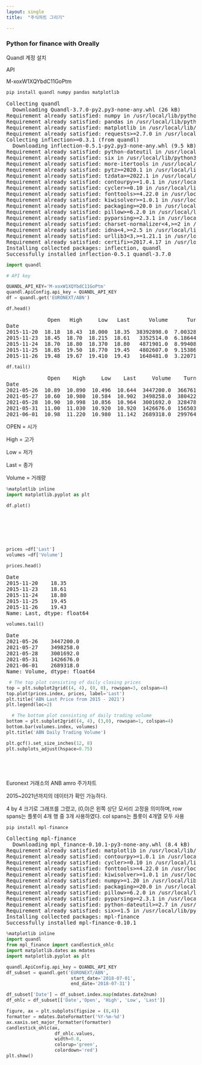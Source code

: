 ```yaml
---
layout: single
title:  "주식차트 그리기"

---
```


<head>
  <style>
    table.dataframe {
      white-space: normal;
      width: 100%;
      height: 240px;
      display: block;
      overflow: auto;
      font-family: Arial, sans-serif;
      font-size: 0.9rem;
      line-height: 20px;
      text-align: center;
      border: 0px !important;
    }

    table.dataframe th {
      text-align: center;
      font-weight: bold;
      padding: 8px;
    }

    table.dataframe td {
      text-align: center;
      padding: 8px;
    }

    table.dataframe tr:hover {
      background: #b8d1f3; 
    }

    .output_prompt {
      overflow: auto;
      font-size: 0.9rem;
      line-height: 1.45;
      border-radius: 0.3rem;
      -webkit-overflow-scrolling: touch;
      padding: 0.8rem;
      margin-top: 0;
      margin-bottom: 15px;
      font: 1rem Consolas, "Liberation Mono", Menlo, Courier, monospace;
      color: $code-text-color;
      border: solid 1px $border-color;
      border-radius: 0.3rem;
      word-break: normal;
      white-space: pre;
    }

  .dataframe tbody tr th:only-of-type {
      vertical-align: middle;
  }

  .dataframe tbody tr th {
      vertical-align: top;
  }

  .dataframe thead th {
      text-align: center !important;
      padding: 8px;
  }

  .page__content p {
      margin: 0 0 0px !important;
  }

  .page__content p > strong {
    font-size: 0.8rem !important;
  }

  </style>
</head>


### Python for finance with Oreally

Quandl 계정 설치

API

M-xoxW1XQYbdC11GoPtm



```python
pip install quandl numpy pandas matplotlib
```

<pre>
Collecting quandl
  Downloading Quandl-3.7.0-py2.py3-none-any.whl (26 kB)
Requirement already satisfied: numpy in /usr/local/lib/python3.10/dist-packages (1.25.2)
Requirement already satisfied: pandas in /usr/local/lib/python3.10/dist-packages (2.0.3)
Requirement already satisfied: matplotlib in /usr/local/lib/python3.10/dist-packages (3.7.1)
Requirement already satisfied: requests>=2.7.0 in /usr/local/lib/python3.10/dist-packages (from quandl) (2.31.0)
Collecting inflection>=0.3.1 (from quandl)
  Downloading inflection-0.5.1-py2.py3-none-any.whl (9.5 kB)
Requirement already satisfied: python-dateutil in /usr/local/lib/python3.10/dist-packages (from quandl) (2.8.2)
Requirement already satisfied: six in /usr/local/lib/python3.10/dist-packages (from quandl) (1.16.0)
Requirement already satisfied: more-itertools in /usr/local/lib/python3.10/dist-packages (from quandl) (10.1.0)
Requirement already satisfied: pytz>=2020.1 in /usr/local/lib/python3.10/dist-packages (from pandas) (2023.4)
Requirement already satisfied: tzdata>=2022.1 in /usr/local/lib/python3.10/dist-packages (from pandas) (2024.1)
Requirement already satisfied: contourpy>=1.0.1 in /usr/local/lib/python3.10/dist-packages (from matplotlib) (1.2.1)
Requirement already satisfied: cycler>=0.10 in /usr/local/lib/python3.10/dist-packages (from matplotlib) (0.12.1)
Requirement already satisfied: fonttools>=4.22.0 in /usr/local/lib/python3.10/dist-packages (from matplotlib) (4.51.0)
Requirement already satisfied: kiwisolver>=1.0.1 in /usr/local/lib/python3.10/dist-packages (from matplotlib) (1.4.5)
Requirement already satisfied: packaging>=20.0 in /usr/local/lib/python3.10/dist-packages (from matplotlib) (24.0)
Requirement already satisfied: pillow>=6.2.0 in /usr/local/lib/python3.10/dist-packages (from matplotlib) (9.4.0)
Requirement already satisfied: pyparsing>=2.3.1 in /usr/local/lib/python3.10/dist-packages (from matplotlib) (3.1.2)
Requirement already satisfied: charset-normalizer<4,>=2 in /usr/local/lib/python3.10/dist-packages (from requests>=2.7.0->quandl) (3.3.2)
Requirement already satisfied: idna<4,>=2.5 in /usr/local/lib/python3.10/dist-packages (from requests>=2.7.0->quandl) (3.7)
Requirement already satisfied: urllib3<3,>=1.21.1 in /usr/local/lib/python3.10/dist-packages (from requests>=2.7.0->quandl) (2.0.7)
Requirement already satisfied: certifi>=2017.4.17 in /usr/local/lib/python3.10/dist-packages (from requests>=2.7.0->quandl) (2024.2.2)
Installing collected packages: inflection, quandl
Successfully installed inflection-0.5.1 quandl-3.7.0
</pre>

```python
import quandl

# API key

QUANDL_API_KEY='M-xoxW1XQYbdC11GoPtm'
quandl.ApiConfig.api_key = QUANDL_API_KEY
df = quandl.get('EURONEXT/ABN')
```


```python
df.head()
```

<pre>
             Open   High     Low   Last      Volume      Turnover
Date                                                             
2015-11-20  18.18  18.43  18.000  18.35  38392898.0  7.003281e+08
2015-11-23  18.45  18.70  18.215  18.61   3352514.0  6.186446e+07
2015-11-24  18.70  18.80  18.370  18.80   4871901.0  8.994087e+07
2015-11-25  18.85  19.50  18.770  19.45   4802607.0  9.153862e+07
2015-11-26  19.48  19.67  19.410  19.43   1648481.0  3.220713e+07
</pre>

```python
df.tail()
```

<pre>
             Open    High     Low    Last     Volume    Turnover
Date                                                            
2021-05-26  10.89  10.890  10.496  10.644  3447200.0  36676187.0
2021-05-27  10.60  10.980  10.584  10.902  3498258.0  38042273.0
2021-05-28  10.90  10.998  10.856  10.964  3001692.0  32847836.0
2021-05-31  11.00  11.030  10.920  10.920  1426676.0  15650390.0
2021-06-01  10.98  11.220  10.980  11.142  2689318.0  29976401.0
</pre>
OPEN = 시가

High = 고가

Low = 저가

Last = 종가

Volume = 거래량



```python
%matplotlib inline
import matplotlib.pyplot as plt

df.plot()
```

<pre>
<Axes: xlabel='Date'>
</pre>
<pre>
<Figure size 640x480 with 1 Axes>
</pre>

```python
prices =df['Last']
volumes =df['Volume']
```


```python
prices.head()
```

<pre>
Date
2015-11-20    18.35
2015-11-23    18.61
2015-11-24    18.80
2015-11-25    19.45
2015-11-26    19.43
Name: Last, dtype: float64
</pre>

```python
volumes.tail()
```

<pre>
Date
2021-05-26    3447200.0
2021-05-27    3498258.0
2021-05-28    3001692.0
2021-05-31    1426676.0
2021-06-01    2689318.0
Name: Volume, dtype: float64
</pre>

```python
 # The top plot consisting of daily closing prices
top = plt.subplot2grid((4, 4), (0, 0), rowspan=3, colspan=4)
top.plot(prices.index, prices, label='Last')
plt.title('ABN Last Price from 2015 - 2021')
plt.legend(loc=2)

  # The bottom plot consisting of daily trading volume
bottom = plt.subplot2grid((4, 4), (3,0), rowspan=1, colspan=4)
bottom.bar(volumes.index, volumes)
plt.title('ABN Daily Trading Volume')

plt.gcf().set_size_inches(12, 8)
plt.subplots_adjust(hspace=0.75)
```

<pre>
<Figure size 1200x800 with 2 Axes>
</pre>
Euronext 거래소의 ANB amro 주가차트

2015~2021년까지의 데이터가 확인 가능하다.







4 by 4 크기로 그래프를 그렸고, (0,0)은 왼쪽 상단 모서리 고정을 의미하며, row spans는 플롯이 4개 행 중 3개 사용하였다. col spans는 플롯이 4개열 모두 사용



```python
pip install mpl-finance
```

<pre>
Collecting mpl-finance
  Downloading mpl_finance-0.10.1-py3-none-any.whl (8.4 kB)
Requirement already satisfied: matplotlib in /usr/local/lib/python3.10/dist-packages (from mpl-finance) (3.7.1)
Requirement already satisfied: contourpy>=1.0.1 in /usr/local/lib/python3.10/dist-packages (from matplotlib->mpl-finance) (1.2.1)
Requirement already satisfied: cycler>=0.10 in /usr/local/lib/python3.10/dist-packages (from matplotlib->mpl-finance) (0.12.1)
Requirement already satisfied: fonttools>=4.22.0 in /usr/local/lib/python3.10/dist-packages (from matplotlib->mpl-finance) (4.51.0)
Requirement already satisfied: kiwisolver>=1.0.1 in /usr/local/lib/python3.10/dist-packages (from matplotlib->mpl-finance) (1.4.5)
Requirement already satisfied: numpy>=1.20 in /usr/local/lib/python3.10/dist-packages (from matplotlib->mpl-finance) (1.25.2)
Requirement already satisfied: packaging>=20.0 in /usr/local/lib/python3.10/dist-packages (from matplotlib->mpl-finance) (24.0)
Requirement already satisfied: pillow>=6.2.0 in /usr/local/lib/python3.10/dist-packages (from matplotlib->mpl-finance) (9.4.0)
Requirement already satisfied: pyparsing>=2.3.1 in /usr/local/lib/python3.10/dist-packages (from matplotlib->mpl-finance) (3.1.2)
Requirement already satisfied: python-dateutil>=2.7 in /usr/local/lib/python3.10/dist-packages (from matplotlib->mpl-finance) (2.8.2)
Requirement already satisfied: six>=1.5 in /usr/local/lib/python3.10/dist-packages (from python-dateutil>=2.7->matplotlib->mpl-finance) (1.16.0)
Installing collected packages: mpl-finance
Successfully installed mpl-finance-0.10.1
</pre>

```python
%matplotlib inline
import quandl
from mpl_finance import candlestick_ohlc
import matplotlib.dates as mdates
import matplotlib.pyplot as plt

quandl.ApiConfig.api_key = QUANDL_API_KEY
df_subset = quandl.get('EURONEXT/ABN',
                        start_date='2018-07-01',
                        end_date='2018-07-31')

df_subset['Date'] = df_subset.index.map(mdates.date2num)
df_ohlc = df_subset[['Date','Open', 'High', 'Low', 'Last']]

figure, ax = plt.subplots(figsize = (8,4))
formatter = mdates.DateFormatter('%Y-%m-%d')
ax.xaxis.set_major_formatter(formatter)
candlestick_ohlc(ax,
                  df_ohlc.values,
                  width=0.8,
                  colorup='green',
                  colordown='red')
plt.show()
```

<pre>
<Figure size 800x400 with 1 Axes>
</pre>